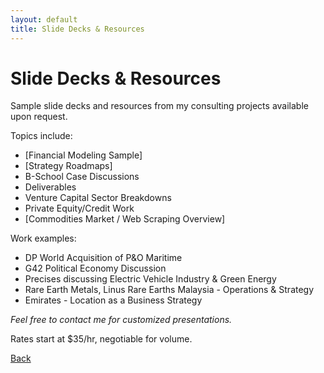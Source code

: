 ```yaml
---
layout: default
title: Slide Decks & Resources
---
```


# Slide Decks & Resources

Sample slide decks and resources from my consulting projects available upon request.

Topics include:

- [Financial Modeling Sample]  
- [Strategy Roadmaps]
- B-School Case Discussions
- Deliverables
- Venture Capital Sector Breakdowns
- Private Equity/Credit Work
- [Commodities Market / Web Scraping Overview]


Work examples:

- DP World Acquisition of P&O Maritime
- G42 Political Economy Discussion
- Precises discussing Electric Vehicle Industry & Green Energy
- Rare Earth Metals, Linus Rare Earths Malaysia - Operations & Strategy
- Emirates - Location as a Business Strategy
 
*Feel free to contact me for customized presentations.*

Rates start at $35/hr, negotiable for volume. 

[Back](index.md)
